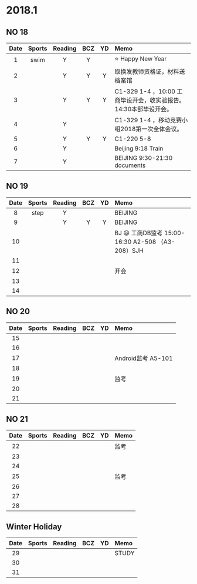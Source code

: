 # 2018.1
## NO 18
| Date  | Sports | Reading | BCZ | YD | Memo | 
| :---: | :---: | :---: | :---: | :---: | :--- | 
| 1 | swim | Y| Y |  | :star: Happy New Year | 
| 2 |  | Y | Y |  Y| 取换发教师资格证，材料送档案馆| 
| 3 |  | Y | Y |  Y| C1-329 1-4 ，10:00 工商毕设开会，收实验报告。 14:30本部毕设开会。| 
| 4 |  | Y |  |    | C1-329 1-4 ，移动竞赛小组2018第一次全体会议。 | 
| 5 |  | Y | Y | Y | C1-220 5-8  | 
| 6 |  |  Y|  |  | Beijing 9:18 Train| 
| 7 |  |  Y|  |  | BEIJING 9:30-21:30 documents| 
## NO 19
| Date  | Sports | Reading | BCZ | YD | Memo | 
| :---: | :---: | :---: | :---: | :---: | :--- | 
| 8 |step  | Y |  |  |BEIJING  | 
| 9 |  | Y | Y |  Y| BEIJING |
| 10 |  |  |  |  | BJ :smile: 工商DB监考 15:00-16:30 A2-508 （A3-208）SJH | 
| 11 |  |  |  |  | | 
| 12 |  |  |  |  |  开会| 
| 13 |  |  |  |  |  | 
| 14 |  |  |  |  |  | 
## NO 20
| Date  | Sports | Reading | BCZ | YD | Memo | 
| :---: | :---: | :---: | :---: | :---: | :--- | 
| 15 |  |  |  |  |  | 
| 16 |  |  |  |  |  | 
| 17 |  |  |  |  | Android监考 A5-101 | 
| 18 |  |  |  |  |  | 
| 19 |  |  |  |  | 监考 |   
| 20 |  |  |  |  |  | 
| 21 |  |  |  |  |  | 
## NO 21
| Date  | Sports | Reading | BCZ | YD | Memo | 
| :---: | :---: | :---: | :---: | :---: | :--- | 
| 22 |  |  |  |  | 监考| 
| 23 |  |  |  |  |  | 
| 24 |  |  |  |  |  | 
| 25 |  |  |  |  |  监考 | 
| 26 |  |  |  |  |  | 
| 27 |  |  |  |  |  | 
| 28 |  |  |  |  |  | 
## Winter Holiday
| Date  | Sports | Reading | BCZ | YD | Memo | 
| :---: | :---: | :---: | :---: | :---: | :--- | 
| 29 |  |  |  |  |  STUDY |   
| 30 |  |  |  |  |  | 
| 31 |  |  |  |  |  | 
